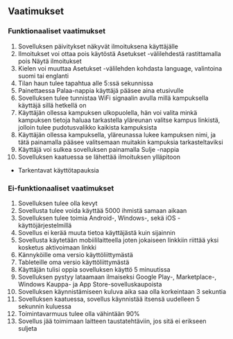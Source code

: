 ## Vaatimukset 


### Funktionaaliset vaatimukset
  1. Sovelluksen päivitykset näkyvät ilmoituksena käyttäjälle
  2. Ilmoitukset voi ottaa pois käytöstä Asetukset -välilehdestä rastittamalla pois Näytä ilmoitukset
  3. Kielen voi muuttaa Asetukset -välilehden kohdasta language, valintoina suomi tai englanti
  4. Tilan haun tulee tapahtua alle 5:ssä sekunnissa
  5. Painettaessa Palaa-nappia käyttäjä pääsee aina etusivulle
  6. Sovelluksen tulee tunnistaa WiFi signaalin avulla millä kampuksella käyttäjä sillä hetkellä on
  7. Käyttäjän ollessa kampuksen ulkopuolella, hän voi valita minkä kampuksen tietoja haluaa tarkastella yläreunan valitse kampus linkistä, jolloin tulee pudotusvalikko kaikista kampuksista
  8. Käyttäjän ollessa kampuksella, yläreunassa lukee kampuksen nimi, ja tätä painamalla pääsee valitsemaan muitakin kampuksia tarkasteltaviksi
  9. Käyttäjä voi sulkea sovelluksen painamalla Sulje -nappia
  10. Sovelluksen kaatuessa se lähettää ilmoituksen ylläpitoon
  * Tarkentavat käyttötapauksia
  
### Ei-funktionaaliset vaatimukset
 1. Sovelluksen tulee olla kevyt
 2. Sovellusta tulee voida käyttää 5000 ihmistä samaan aikaan
 3. Sovelluksen tulee toimia Android-, Windows-, sekä iOS -käyttöjärjestelmillä
 4. Sovellus ei kerää muuta tietoa käyttäjästä kuin sijainnin
 5. Sovellusta käytetään mobiililaitteella joten jokaiseen linkkiin riittää yksi kosketus aktivoimaan linkki
 6. Kännyköille oma versio käyttöliittymästä
 7. Tableteille oma versio käyttöliittymästä
 8. Käyttäjän tulisi oppia sovelluksen käyttö 5 minuutissa
 9. Sovelluksen pystyy lataamaan ilmaiseksi Google Play-, Marketplace-, Windows Kauppa- ja App Store-sovelluskaupoista
 10. Sovelluksen käynnistämiseen kuluva aika saa olla korkeintaan 3 sekuntia
 11. Sovelluksen kaatuessa, sovellus käynnistää itsensä uudelleen 5 sekunnin kuluessa
 12. Toimintavarmuus tulee olla vähintään 90%
 13. Sovellus jää toimimaan laitteen taustatehtäviin, jos sitä ei erikseen suljeta
 

